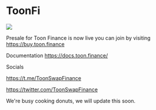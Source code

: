 # ToonFi

![](https://toon.finance/wp-content/webp-express/webp-images/uploads/2022/10/Token-512.png.webp)

Presale for Toon Finance is now live you can join by visiting https://buy.toon.finance

Documentation https://docs.toon.finance/

Socials

https://t.me/ToonSwapFinance

https://twitter.com/ToonSwapFinance

We're busy cooking donuts, we will update this soon.
